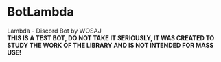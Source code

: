 # BotLambda
Lambda - Discord Bot by WOSAJ\
**THIS IS A TEST BOT, DO NOT TAKE IT SERIOUSLY, IT WAS CREATED TO STUDY THE WORK OF THE LIBRARY AND IS NOT INTENDED FOR MASS USE!**
